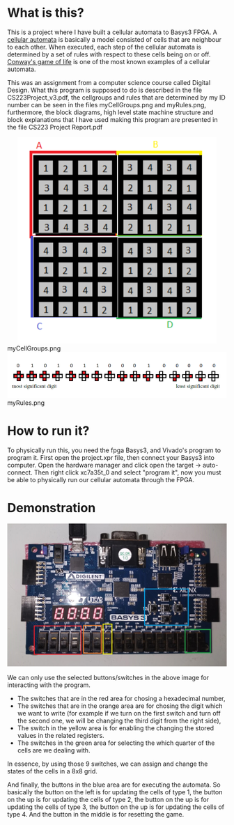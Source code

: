 # What is this?

This is a project where I have built a cellular automata to Basys3 FPGA. A [cellular automata](https://en.wikipedia.org/wiki/Cellular_automaton) is basically a model consisted of cells that are neighbour to each other. When executed, each step of the cellular automata is determined by a set of rules with respect to these cells being on or off. [Conway's game of life](https://en.wikipedia.org/wiki/Conway%27s_Game_of_Life) is one of the most known examples of a cellular automata.  

This was an assignment from a computer science course called Digital Design. What this program is supposed to do is described in the file CS223Project_v3.pdf, the cellgroups and rules that are determined by my ID number can be seen in the files myCellGroups.png and myRules.png, furthermore, the block diagrams, high level state machine structure and block explanations that I have used making this program are presented in the file CS223 Project Report.pdf

<div style="text-align:center"><img src="myCellGroups.png"/></div>
myCellGroups.png

<div style="text-align:center"><img src="myRules.png"/></div>
myRules.png

# How to run it?

To physically run this, you need the fpga Basys3, and Vivado's program to program it. First open the project.xpr file, then connect your Basys3 into computer. Open the hardware manager and click open the target -> auto-connect. Then right click xc7a35t_0 and select "program it", now you must be able to physically run our cellular automata through the FPGA.

# Demonstration

<div style="text-align:center"><img src="fpga.jpeg" /></div>

We can only use the selected buttons/switches in the above image for interacting with the program. 

* The switches that are in the red area for chosing a hexadecimal number, 
* The switches that are in the orange area are for chosing the digit which we want to write (for example if we turn on the first switch and turn off the second one, we will be changing the third digit from the right side), 
* The switch in the yellow area is for enabling the changing the stored values in the related registers. 
* The switches in the green area for selecting the which quarter of the cells are we dealing with.

In essence, by using those 9 switches, we can assign and change the states of the cells in a 8x8 grid. 

And finally, the buttons in the blue area are for executing the automata. So basically the button on the left is for updating the cells of type 1,  the button on the up is for updating the cells of type 2, the button on the up is for updating the cells of type 3, the button on the up is for updating the cells of type 4. And the button in the middle is for resetting the game. 
